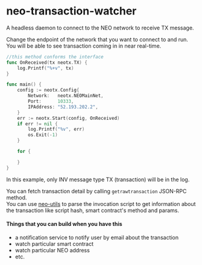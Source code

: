 # neo-transaction-watcher
A headless daemon to connect to the NEO network to receive TX message.

Change the endpoint of the network that you want to connect to and run. You will be able to see transaction coming in in near real-time.


```go
//this method conforms the interface
func OnReceived(tx neotx.TX) {
	log.Printf("%+v", tx)
}

func main() {
	config := neotx.Config{
		Network:   neotx.NEOMainNet,
		Port:      10333,
		IPAddress: "52.193.202.2",
	}
	err := neotx.Start(config, OnReceived)
	if err != nil {
		log.Printf("%v", err)
		os.Exit(-1)
	}

	for {

	}
}
```

In this example, only INV message type TX (transaction) will be in the log.

You can fetch transaction detail by calling `getrawtransaction` JSON-RPC method.  
You can use [neo-utils](https://github.com/O3Labs/neo-utils) to parse the invocation script to get information about the transaction like script hash, smart contract's method and params.


#### Things that you can build when you have this  
- a notification service to notify user by email about the transaction
- watch particular smart contract
- watch particular NEO address
- etc.

